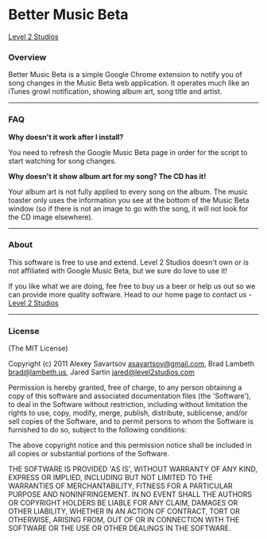# Better Music Beta
[Level 2 Studios](http://level2studios.com/ "Level 2 Studios")

### Overview

Better Music Beta is a simple Google Chrome extension to notify you of song changes in the Music Beta web application. It operates much like an iTunes growl notification, showing album art, song title and artist.

* * *

### FAQ

**Why doesn't it work after I install?**

You need to refresh the Google Music Beta page in order for the script to start watching for song changes.

**Why doesn't it show album art for my song? The CD has it!**

Your album art is not fully applied to every song on the album. The music toaster only uses the information you see at the bottom of the Music Beta window (so if there is not an image to go with the song, it will not look for the CD image elsewhere).

* * *

### About

This software is free to use and extend. Level 2 Studios doesn't own or is not affiliated with Google Music Beta, but we sure do love to use it!

If you like what we are doing, fee free to buy us a beer or help us out so we can provide more quality software. Head to our home page to contact us - [Level 2 Studios](http://level2studios.com/ "Level 2 Studios")

* * *

### License
(The MIT License)

Copyright (c) 2011 Alexey Savartsov asavartsov@gmail.com, Brad Lambeth brad@lambeth.us, Jared Sartin jared@level2studios.com

Permission is hereby granted, free of charge, to any person obtaining a copy of this software and associated documentation files (the 'Software'), to deal in the Software without restriction, including without limitation the rights to use, copy, modify, merge, publish, distribute, sublicense, and/or sell copies of the Software, and to permit persons to whom the Software is furnished to do so, subject to the following conditions:

The above copyright notice and this permission notice shall be included in all copies or substantial portions of the Software.

THE SOFTWARE IS PROVIDED 'AS IS', WITHOUT WARRANTY OF ANY KIND, EXPRESS OR IMPLIED, INCLUDING BUT NOT LIMITED TO THE WARRANTIES OF MERCHANTABILITY, FITNESS FOR A PARTICULAR PURPOSE AND NONINFRINGEMENT. IN NO EVENT SHALL THE AUTHORS OR COPYRIGHT HOLDERS BE LIABLE FOR ANY CLAIM, DAMAGES OR OTHER LIABILITY, WHETHER IN AN ACTION OF CONTRACT, TORT OR OTHERWISE, ARISING FROM, OUT OF OR IN CONNECTION WITH THE SOFTWARE OR THE USE OR OTHER DEALINGS IN THE SOFTWARE.